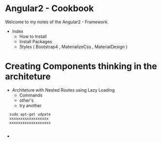 # Angular2 - Cookbook
  Welcome to my notes of the Angular2 - Framework.

- Index
  + How to Install
  + Install Packages
  + Styles ( Bootstrap4 , MaterializeCss , MaterialDesign )



#  Creating Components thinking in the architeture

- Architeture with Nested Routes using Lazy Loading
  + Commands
  + other's
  + try another 

```
  sudo apt-get udpate
  xxxxxxxxxxxxxxxxxx
  xxxxxxxxxxxxxxxxxxx


```
- 

